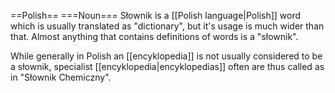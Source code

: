 ==Polish==
===Noun===
Słownik is a [[Polish language|Polish]] word which is usually translated as "dictionary", but it's usage is much wider than that. Almost anything that contains definitions of words is a "słownik".

While generally in Polish an [[encyklopedia]] is not usually considered to be a słownik,
specialist [[encyklopedia|encyklopedias]] often are thus called as in "Słownik Chemiczny".